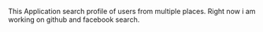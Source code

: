 This Application search profile of users from multiple places.
Right now i am working on github and facebook search.